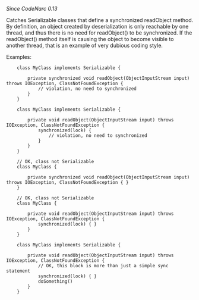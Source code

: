 *Since CodeNarc 0.13*

Catches Serializable classes that define a synchronized readObject
method. By definition, an object created by deserialization is only
reachable by one thread, and thus there is no need for readObject() to
be synchronized. If the readObject() method itself is causing the object
to become visible to another thread, that is an example of very dubious
coding style.

Examples:

        class MyClass implements Serializable {

            private synchronized void readObject(ObjectInputStream input) throws IOException, ClassNotFoundException {
                // violation, no need to synchronized
            }
        }

        class MyClass implements Serializable {

            private void readObject(ObjectInputStream input) throws IOException, ClassNotFoundException {
                synchronized(lock) {
                    // violation, no need to synchronized
                }
            }
        }

        // OK, class not Serializable
        class MyClass {

            private synchronized void readObject(ObjectInputStream input) throws IOException, ClassNotFoundException { }
        }

        // OK, class not Serializable
        class MyClass {

            private void readObject(ObjectInputStream input) throws IOException, ClassNotFoundException {
                synchronized(lock) { }
            }
        }

        class MyClass implements Serializable {

            private void readObject(ObjectInputStream input) throws IOException, ClassNotFoundException {
                // OK, this block is more than just a simple sync statement
                synchronized(lock) { }
                doSomething()
            }
        }
